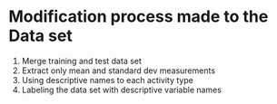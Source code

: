 # Modification process made to the Data set
1. Merge training and test data set
2. Extract only mean and standard dev measurements
3. Using descriptive names to each activity type
4. Labeling the data set with descriptive variable names
